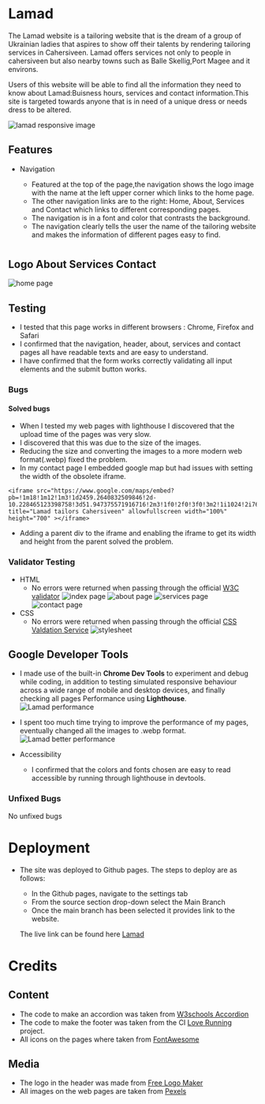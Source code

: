 # Lamad
The Lamad website is a tailoring website that is the dream of a group of Ukrainian ladies that aspires to show off their talents by rendering tailoring services in Cahersiveen. Lamad offers services not only to people in cahersiveen but also nearby towns such as Balle Skellig,Port Magee and it environs.


Users of this website will be able to find all the information they need to know about Lamad:Buisness hours, services and contact information.This site is targeted towards anyone that is in need of a unique dress or needs dress to be altered.

![lamad responsive image](assets/images/lamad-responsive-white.png)


## Features
- Navigation

    - Featured at the top of the page,the navigation shows the logo image with the name at the left upper corner which links to the home page.
    - The other navigation links are to the right: Home, About, Services and Contact which links to different corresponding pages.
    - The navigation is in a font and color that contrasts the background.
    - The navigation clearly tells the user the name of the tailoring website and makes the information of different pages easy to find.
#
## Logo     About      Services       Contact
![home page](assets/images/homepage.webp)
## Testing
- I tested that this page works in different browsers : Chrome, Firefox and Safari
- I confirmed that the navigation, header, about, services and contact pages all have readable texts and are easy to understand.
- I have confirmed that the form works correctly validating all input elements and the submit button works.

### Bugs
#### Solved bugs
- When I tested my web pages with lighthouse I discovered that the upload time of the pages was very slow.
- I discovered that this was due to the size of the images.
- Reducing the size and converting the images to a more modern web format(.webp) fixed the problem.
- In my contact page I embedded google map but had issues with setting the width of the obsolete iframe.
```
<iframe src="https://www.google.com/maps/embed?pb=!1m18!1m12!1m3!1d2459.2640832509846!2d-10.228465123398758!3d51.947375571916716!2m3!1f0!2f0!3f0!3m2!1i1024!2i768!4f13.1!3m3!1m2!1s0x484ff31ceb50d033%3A0xbf4459f40fc381a4!2sSkellig%20Accommodation%20Centre!5e0!3m2!1sen!2sie!4v1670701740436!5m2!1sen!2sie" title="Lamad tailors Cahersiveen" allowfullscreen width="100%" height="700" ></iframe>
```
- Adding a parent div to the iframe and enabling the iframe to get its width and height from the parent solved the problem.

### Validator Testing
- HTML
  - No errors were returned when passing through the official [W3C validator](https://validator.w3.org)
  ![index page](assets/images/w3c-html.png)
  ![about page](assets/images/W3C-about.png)
  ![services page](assets/images/W3C-service.png)
  ![contact page](assets/images/W3C-contact.png)
- CSS
  - No errors were returned when passing through the official [CSS Valdation Service](https://jigsaw.w3.org/css-validator/)
  ![stylesheet](assets/images/W3C-css.png)

## Google Developer Tools
- I made use of the built-in **Chrome Dev Tools** to experiment and debug while coding, in addition to testing simulated responsive behaviour across a wide range of mobile and desktop devices, and finally checking all pages Performance using **Lighthouse**.
![Lamad performance](assets/images/perfomance.png)
- I spent too much time trying to improve the performance of my pages, eventually changed all the images to .webp format.
![Lamad better performance](assets/images/lamad-performance.jpeg)


- Accessibility
  - I confirmed that the colors and fonts chosen are easy to read accessible by running through lighthouse in devtools.


### Unfixed Bugs
No unfixed bugs

# Deployment
- The site was deployed to Github pages. The steps to deploy are as follows: 
  - In the Github pages, navigate to the settings tab
  - From the source section drop-down select the Main Branch
  - Once the main branch has been selected it provides link to the website.



  The live link can be found here [Lamad](https://dee68.github.io/milestone_project1/)

# Credits
## Content
- The code to make an accordion was taken from [W3schools Accordion](https://www.w3schools.com/howto/howto_js_accordion.asp)
- The code to make the footer was taken from the CI [Love Running](https://dee68.github.io/love-running/) project.
- All icons on the pages where taken from [FontAwesome](https://fontawesome.com)

## Media
- The logo in the header was made from [Free Logo Maker](https://logo.com/)
- All images on the web pages are taken from [Pexels](https://www.pexels.com/ru-ru/)




